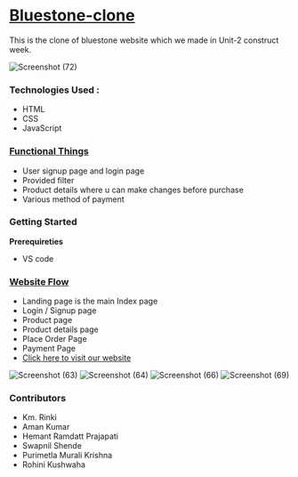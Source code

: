 # **[Bluestone-clone](https://www.bluestone.com/?utm_campaign=&utm_medium=cpc&utm_source=google&gclid=CjwKCAjwi6WSBhA-EiwA6Niok1Q5QtgqthRoELk9b7c0p5u9SngCACi8wqbTN7CIIJ8kXeCd9tNP6RoCCOEQAvD_BwE)**

This is the clone of bluestone website which we made in Unit-2 construct week.

![Screenshot (72)](https://user-images.githubusercontent.com/86877385/161432456-f30dc49f-558b-4e64-a768-89b064dd73d7.png)

### Technologies Used : 

- HTML
- CSS 
- JavaScript

### **[Functional Things](https://github.com/purimetlamuralikrishna/Blue-stone-clone/#functional-things)**

- User signup page and login page
- Provided filter
- Product details where u can make changes before purchase
- Various method of payment

### **Getting Started**

**Prerequireties**
 
-    VS code

### [Website Flow](https://github.com/purimetlamuralikrishna/Blue-stone-clone/#website-flow)

- Landing page is the main Index page 
- Login / Signup page
- Product page
- Product details page
- Place Order Page
- Payment Page
- [Click here to visit our website](https://bluestoneclone.netlify.app/)

![Screenshot (63)](https://user-images.githubusercontent.com/86877385/161432495-6735824f-ecad-4f36-8417-4e56570e3b91.png)
![Screenshot (64)](https://user-images.githubusercontent.com/86877385/161432516-167ebfbc-d70d-4ae8-988f-a08fce662062.png)
![Screenshot (66)](https://user-images.githubusercontent.com/86877385/161432532-928fe189-1e3d-49ed-8314-407d0521b5c4.png)
![Screenshot (69)](https://user-images.githubusercontent.com/86877385/161432569-c9e9e90d-f588-4f85-baef-3440ad61ecd5.png)

### **Contributors**

- Km. Rinki
- Aman Kumar
- Hemant Ramdatt Prajapati
- Swapnil Shende
- Purimetla Murali Krishna
- Rohini Kushwaha

